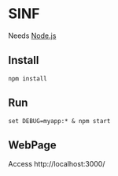 # SINF

Needs [Node.js](https://nodejs.org/en/download/)

## Install

```npm install```

## Run
```set DEBUG=myapp:* & npm start```

## WebPage

Access http://localhost:3000/